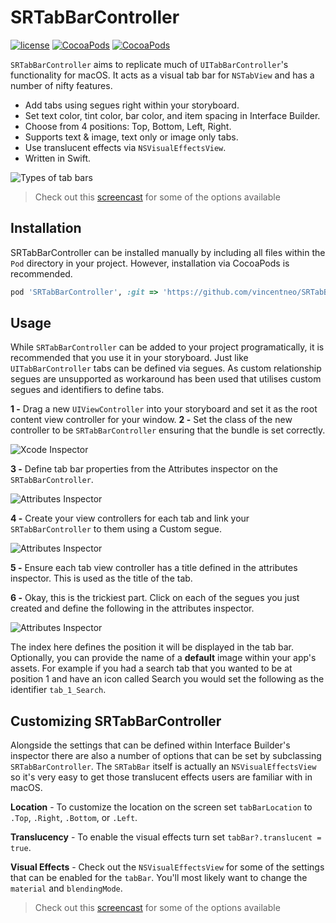 # SRTabBarController
[![license](https://img.shields.io/github/license/mashape/apistatus.svg?maxAge=2592000)](https://github.com/steve228uk/SRTabBarController/blob/master/LICENSE) [![CocoaPods](https://img.shields.io/cocoapods/p/SRTabBarController.svg?maxAge=2592000)](https://cocoapods.org/pods/SRTabBarController) [![CocoaPods](https://img.shields.io/cocoapods/v/SRTabBarController.svg?maxAge=2592000)](https://cocoapods.org/pods/SRTabBarController)

`SRTabBarController` aims to replicate much of `UITabBarController`'s functionality for macOS. It acts as a visual tab bar for `NSTabView` and has a number of nifty features.

- Add tabs using segues right within your storyboard.
- Set text color, tint color, bar color, and item spacing in Interface Builder.
- Choose from 4 positions: Top, Bottom, Left, Right.
- Supports text & image, text only or image only tabs.
- Use translucent effects via `NSVisualEffectsView`.
- Written in Swift.

![Types of tab bars](https://github.com/steve228uk/SRTabBarController/blob/master/Screenshots/Types.gif)

> Check out this [screencast](https://www.youtube.com/watch?v=IOidp1Hq24M&feature=youtu.be) for some of the options available

## Installation

SRTabBarController can be installed manually by including all files within the `Pod` directory in your project. However, installation via CocoaPods is recommended.

````ruby
pod 'SRTabBarController', :git => 'https://github.com/vincentneo/SRTabBarController.git'
````

## Usage

While `SRTabBarController` can be added to your project programatically, it is recommended that you use it in your storyboard. Just like `UITabBarController` tabs can be defined via segues. As custom relationship segues are unsupported as workaround has been used that utilises custom segues and identifiers to define tabs.

**1 -** Drag a new `UIViewController` into your storyboard and set it as the root content view controller for your window.
**2 -** Set the class of the new controller to be `SRTabBarController` ensuring that the bundle is set correctly.

![Xcode Inspector](https://github.com/steve228uk/SRTabBarController/blob/master/Screenshots/inspector-1.png)

**3 -** Define tab bar properties from the Attributes inspector on the `SRTabBarController`.

![Attributes Inspector](https://github.com/steve228uk/SRTabBarController/blob/master/Screenshots/inspector-2.png)

**4 -** Create your view controllers for each tab and link your `SRTabBarController` to them using a Custom segue.

![Attributes Inspector](https://github.com/steve228uk/SRTabBarController/blob/master/Screenshots/segue.gif)

**5 -** Ensure each tab view controller has a title defined in the attributes inspector. This is used as the title of the tab.

**6 -** Okay, this is the trickiest part. Click on each of the segues you just created and define the following in the attributes inspector.

![Attributes Inspector](https://github.com/steve228uk/SRTabBarController/blob/master/Screenshots/inspector-3.png)

The index here defines the position it will be displayed in the tab bar. Optionally, you can provide the name of a **default** image within your app's assets. For example if you had a search tab that you wanted to be at position 1 and have an icon called Search you would set the following as the identifier `tab_1_Search`.

## Customizing SRTabBarController

Alongside the settings that can be defined within Interface Builder's inspector there are also a number of options that can be set by subclassing `SRTabBarController`. The `SRTabBar` itself is actually an `NSVisualEffectsView` so it's very easy to get those translucent effects users are familiar with in macOS.

**Location** - To customize the location on the screen set `tabBarLocation` to `.Top`, `.Right`, `.Bottom`, or `.Left`.

**Translucency** - To enable the visual effects turn set `tabBar?.translucent = true`.

**Visual Effects** - Check out the `NSVisualEffectsView` for some of the settings that can be enabled for the `tabBar`. You'll most likely want to change the `material` and `blendingMode`.

> Check out this [screencast](https://www.youtube.com/watch?v=IOidp1Hq24M&feature=youtu.be) for some of the options available
